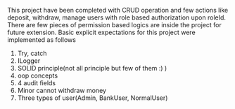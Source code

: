 This project have been completed with CRUD operation and few actions like deposit, withdraw, manage users with role based authorization upon roleId. There are few pieces of permission based logics are inside the project for future extension.
Basic explicit expectations for this project were implemented as follows
1. Try, catch
2. ILogger
3. SOLID principle(not all principle but few of them :) )
4. oop concepts
5. 4 audit fields
6. Minor cannot withdraw money
7. Three types of user(Admin, BankUser, NormalUser)
